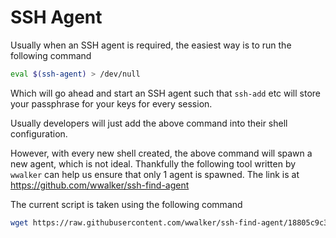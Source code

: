 # SSH Agent

Usually when an SSH agent is required, the easiest way is to run the following command

```bash
eval $(ssh-agent) > /dev/null
```

Which will go ahead and start an SSH agent such that `ssh-add` etc will store your passphrase for
your keys for every session.

Usually developers will just add the above command into their shell configuration.

However, with every new shell created, the above command will spawn a new agent, which is not ideal. Thankfully the
following tool written by `wwalker` can help us ensure that only 1 agent is spawned. The link is at https://github.com/wwalker/ssh-find-agent

The current script is taken using the following command

```bash
wget https://raw.githubusercontent.com/wwalker/ssh-find-agent/18805c9c331fb71c55456298a4a3906d1b098ff8/ssh-find-agent.sh
```
